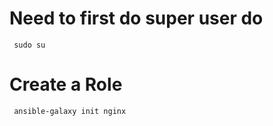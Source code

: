 # Need to first do super user do
```
 sudo su
```
# Create a Role

```
 ansible-galaxy init nginx
```



